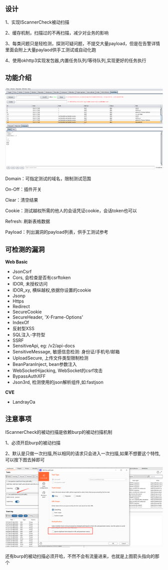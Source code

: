 ## 设计
1、实现IScannerCheck被动扫描

2、缓存机制，扫描过的不再扫描，减少对业务的影响

3、每类问题只是轻检测，探测可疑问题，不提交大量payload，但是在告警详情里面会附上大量paylaod供手工测试或自动化跑

4、使用okhttp3实现发包器,内置任务队列/等待队列,实现更好的任务执行
## 功能介绍
![img.png](img.png)

Domain：可指定测试的域名，限制测试范围

On-Off：插件开关

Clear：清空结果

Cookie：测试越权所需的他人的会话凭证cookie，会话token也可以

Refresh: 刷新表格数据

Payload：列出漏洞的payload列表，供手工测试参考

## 可检测的漏洞
**Web Basic**
- JsonCsrf
- Cors, 会检查是否有csrftoken
- IDOR, 未授权访问
- IDOR_xy, 横纵越权,依据你设置的cookie
- Jsonp
- Https
- Redirect
- SecureCookie
- SecureHeader, 'X-Frame-Options'
- IndexOf
- 反射型XSS
- SQL注入-字符型
- SSRF
- SensitiveApi, eg: /v2/api-docs
- SensitiveMessage, 敏感信息检测: 身份证/手机号/邮箱
- UploadSecure, 上传文件类型限制检测
- BeanParanInject, bean参数注入
- WebSocketHijacking, WebSocket的csrf攻击
- BypassAuthXFF
- Json3rd, 检测使用的json解析组件,如:fastjson

**CVE**
- LandrayOa

## 注意事项
IScannerCheck的被动扫描是依赖burp的被动扫描机制

1、必须开启burp的被动扫描

2、默认是只做一次扫描,所以相同的请求只会进入一次扫描,如果不想要这个特性,可以按下图去掉即可

![img_1.png](img_1.png)

还有burp的被动扫描必须开哈，不然不会有流量进来，也就是上图箭头指向的那个